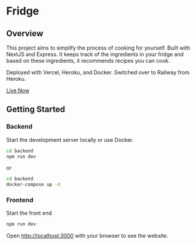 # Fridge

## Overview
This project aims to simplify the process of cooking for yourself. Built with NextJS and Express. It keeps track of the ingredients in your fridge and based on these ingredients, it recommends recipes you can cook.

Deployed with Vercel, Heroku, and Docker. Switched over to Railway from Heroku.

[Live Now](https://www.fridgeapp.me/)

## Getting Started

### Backend

Start the development server locally or use Docker.

```bash
cd backend
npm run dev
```

or

```bash
cd backend
docker-compose up -d
```

### Frontend

Start the front end 

```bash
npm run dev
```

Open [http://localhost:3000](http://localhost:3000) with your browser to see the website.


